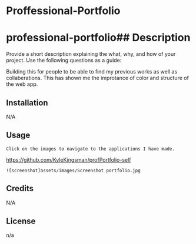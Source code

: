 # Proffessional-Portfolio
# professional-portfolio## Description

Provide a short description explaining the what, why, and how of your project. Use the following questions as a guide:

Building this for people to be able to find my previous works as well as collaberations. This has shown me the improtance of color and structure of the web app. 

## Installation

N/A

## Usage

    Click on the images to navigate to the applications I have made.
   https://github.com/KyleKingsman/profPortfolio-self

    ![screenshot]assets/images/Screenshot portfolio.jpg

## Credits

N/A

## License

n/a
